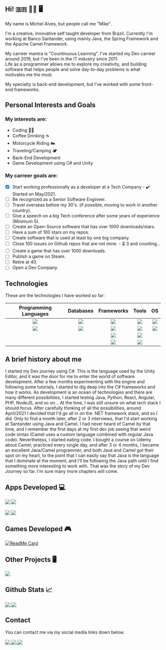 ## Hi!  🇧🇷 👨‍💻 🖥️

My name is Michel Alves, but people call me "Mike".

I'm a creative, innovative self taught developer from Brazil. Currently I'm working at Banco Santander, using mainly Java, the Spring Framework and the Apache Camel Framework.

My carreer mantra is "Countinuous Learning". I've started my Dev carreer around 2019, but I've been in the IT industry since 2011. <br>
Life as a programmer allows me to explore my creativity, and building software that helps people and solve day-to-day problems is what motivates me the most.

My specialty is back-end development, but I've worked with some front-end frameworks.


## Personal Interests and Goals
### My interests are:

* Coding 👨‍💻
* Coffee Drinking ☕
* Motorcycle Riding 🏍️
* Traveling/Camping 🏕️
* Back-End Development
* Game Development using C# and Unity

### My carreer goals are:

- [x] Start working professionally as a developer at a Tech Company - ✔️ Started on May/2021.
- [ ] Be recognized as a Senior Software Engineer.
- [ ] Travel overseas before my 30's. (if possible, moving to work in another country).
- [ ] Give a speech on a big Tech conference after some years of experience (Minimum 5).
- [ ] Create an Open-Source software that has over 1000 downloads/stars.
- [ ] Have a sum of 100 stars on my repos.
- [ ] Create software that is used at least by one big company.
- [ ] Close 100 issues on Github repos that are not mine. - ⏳ 3 and counting...
- [ ] Create a game that has over 1000 downloads.
- [ ] Publish a game on Steam.
- [ ] Retire at 40.
- [ ] Open a Dev Company.

## Technologies

These are the technologies I have worked so far:

Programming Languages             |  Databases    | Frameworks | Tools | OS
:-------------------------:|:-------------------------:|:-------------------------:|:-------------------------:|:-------------------------:
![](https://img.shields.io/badge/Java-ED8B00?style=for-the-badge&logo=java&logoColor=white)  | ![](https://img.shields.io/badge/PostgreSQL-316192?style=for-the-badge&logo=postgresql&logoColor=white)  | ![](https://img.shields.io/badge/Spring-6DB33F?style=for-the-badge&logo=spring&logoColor=white)  | ![](https://img.shields.io/badge/Unity-100000?style=for-the-badge&logo=unity&logoColor=white) | ![](https://img.shields.io/badge/Windows-0078D6?style=for-the-badge&logo=windows&logoColor=white)
![](https://img.shields.io/badge/C%23-239120?style=for-the-badge&logo=c-sharp&logoColor=white) | ![](https://img.shields.io/badge/SQLite-07405E?style=for-the-badge&logo=sqlite&logoColor=white) | ![](https://img.shields.io/badge/.NET-5C2D91?style=for-the-badge&logo=dot-net&logoColor=white) | ![](https://img.shields.io/badge/Netlify-00C7B7?style=for-the-badge&logo=netlify&logoColor=white) | ![](https://img.shields.io/badge/Linux-FCC624?style=for-the-badge&logo=linux&logoColor=black) 
  [](Language) | [](Database)  | ![](https://img.shields.io/badge/Node.js-43853D?style=for-the-badge&logo=node-dot-js&logoColor=white) | ![](https://img.shields.io/badge/Docker-2CA5E0?style=for-the-badge&logo=docker&logoColor=white) | [](OS)
  [](Language) | [](Database)  | ![](https://img.shields.io/badge/Jekyll-CC0000?style=for-the-badge&logo=Jekyll&logoColor=white) | ![](https://img.shields.io/badge/Markdown-000000?style=for-the-badge&logo=markdown&logoColor=white) | [](OS)


  <!-- Table Structure:
      ![](Language) | [](Database)  | [](Framework) | [](Tool) | [](OS)
  -->  

## A brief history about me

I started my Dev journey using C#. This is the language used by the Unity Editor, and it was the door for me to enter the world of software development.
After a few months experimenting with the engine and following some tutorials, I started to dig deep into the C# frameworks and how it works. As development is an ocean of technologies and there are many different possibilities, I started testing Java, Python, React, Angular, PHP, NodeJS, and so on... At the time, I was still unsure on what tech stack I should focus. After carefully thinking of all the possibilities, around April/2021 I decided that I'd go all in on the .NET framework stack, and so I did. Only to find a month later, after 2 or 3 interviews, that I'd start working at Santander using Java and Camel.
I had never heard of Camel by that time, and I remember the first days at my first dev job seeing that weird code sintax (Camel uses a custom language combined with regular Java code). Nevertheless, I started eating code. I bought a course on Udemy about Camel, practiced every single day, and after 3 or 4 months, I became an excellent Java/Camel programmer, and both Java and Camel got their spot on my heart, to the point that I can easily say that Java is the language that I dominate at the moment, and I'll be following the Java path until I find something more interesting to work with. That was the story of my Dev Journey so far. I'm sure many more chapters will come.


## Apps Developed 💻  
<div>
  
<a href="https://github.com/mikxingu/WebSales">
  <img align="left" src="https://github-readme-stats.vercel.app/api/pin/?username=mikxingu&repo=WebSales&theme=highcontrast" />
</a>

<a href="https://github.com/mikxingu/dsdelivery-sds2">
  <img align="center" src="https://github-readme-stats.vercel.app/api/pin/?username=mikxingu&repo=dsdelivery-sds2&theme=highcontrast" />
</a>
  
</div>


####

<div> </div>
<a href="https://github.com/mikxingu/projeto-sds3">
  <img align="left" src="https://github-readme-stats.vercel.app/api/pin/?username=mikxingu&repo=projeto-sds3&theme=highcontrast" />
</a>

<a href="https://github.com/mikxingu/happy">
  <img align="center" src="https://github-readme-stats.vercel.app/api/pin/?username=mikxingu&repo=happy&theme=highcontrast" />
</a>




## Games Developed 🎮 

[![ReadMe Card](https://github-readme-stats.vercel.app/api/pin/?username=mikxingu&repo=hexmap_editor&theme=highcontrast)](https://github.com/mikxingu/hexmap_editor)


## Other Projects 🖥️


<a href="https://github.com/mikxingu/mikxingu.github.io">
  <img align="center" src="https://github-readme-stats.vercel.app/api/pin/?username=mikxingu&repo=mikxingu.github.io&theme=highcontrast" />
</a>

## Github Stats 📈

<a href="https://github.com/anuraghazra/github-readme-stats">
  <img align="center" src="https://github-readme-stats.vercel.app/api?username=mikxingu&show_icons=true&theme=highcontrast&hide=stars" />
</a>

<a href="https://github.com/mikxingu/github-readme-stats">
  <img align="center" src="https://github-readme-stats.vercel.app/api/top-langs/?username=mikxingu&layout=compact&theme=highcontrast&hide=ShaderLab" />
</a>

        

## Contact
You can contact me via my social media links down below:

<a href="mailto:michelalvs@gmail.com">
  <img align="center" src="https://img.shields.io/badge/Gmail-D14836?style=for-the-badge&logo=gmail&logoColor=white" />
</a>

<a href="https://www.linkedin.com/in/michel-alves-almeida-leite-84976315a/">
  <img align="center" src="https://img.shields.io/badge/LinkedIn-0077B5?style=for-the-badge&logo=linkedin&logoColor=white" />
</a>

<a href="https://www.instagram.com/mikeriderbr">
  <img align="center" src="https://img.shields.io/badge/Instagram-E4405F?style=for-the-badge&logo=instagram&logoColor=white" />
</a>
